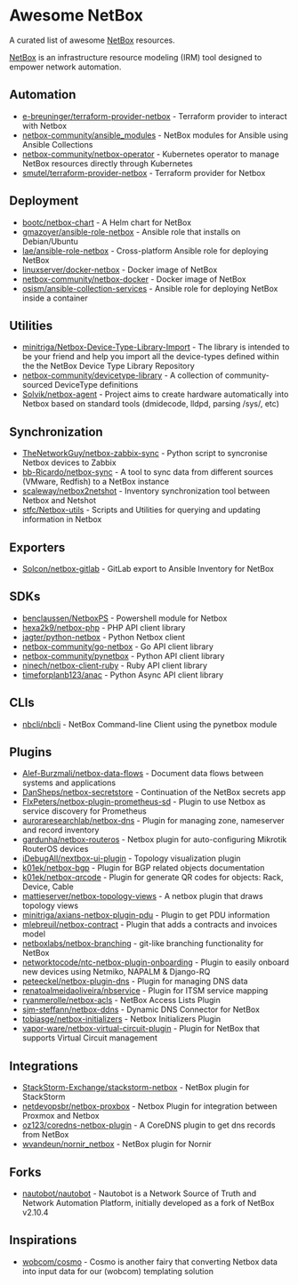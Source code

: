 # Awesome NetBox

A curated list of awesome [NetBox](https://github.com/netbox-community/netbox) resources.

[NetBox](https://github.com/netbox-community/netbox) is an infrastructure resource modeling (IRM) tool designed to empower network automation.

## Automation

* [e-breuninger/terraform-provider-netbox](https://github.com/e-breuninger/terraform-provider-netbox) - Terraform provider to interact with Netbox
* [netbox-community/ansible_modules](https://github.com/netbox-community/ansible_modules) - NetBox modules for Ansible using Ansible Collections
* [netbox-community/netbox-operator](https://github.com/netbox-community/netbox-operator) - Kubernetes operator to manage NetBox resources directly through Kubernetes
* [smutel/terraform-provider-netbox](https://github.com/smutel/terraform-provider-netbox) - Terraform provider for Netbox

## Deployment

* [bootc/netbox-chart](https://github.com/bootc/netbox-chart) - A Helm chart for NetBox
* [gmazoyer/ansible-role-netbox](https://github.com/gmazoyer/ansible-role-netbox) - Ansible role that installs on Debian/Ubuntu
* [lae/ansible-role-netbox](https://github.com/lae/ansible-role-netbox) - Cross-platform Ansible role for deploying NetBox
* [linuxserver/docker-netbox](https://github.com/linuxserver/docker-netbox) - Docker image of NetBox
* [netbox-community/netbox-docker](https://github.com/netbox-community/netbox-docker) - Docker image of NetBox
* [osism/ansible-collection-services](https://github.com/osism/ansible-collection-services) - Ansible role for deploying NetBox inside a container

## Utilities

* [minitriga/Netbox-Device-Type-Library-Import](https://github.com/minitriga/Netbox-Device-Type-Library-Import) - The library is intended to be your friend and help you import all the device-types defined within the the NetBox Device Type Library Repository
* [netbox-community/devicetype-library](https://github.com/netbox-community/devicetype-library) - A collection of community-sourced DeviceType definitions
* [Solvik/netbox-agent](https://github.com/Solvik/netbox-agent) - Project aims to create hardware automatically into Netbox based on standard tools (dmidecode, lldpd, parsing /sys/, etc)

## Synchronization

* [TheNetworkGuy/netbox-zabbix-sync](https://github.com/TheNetworkGuy/netbox-zabbix-sync) - Python script to syncronise Netbox devices to Zabbix
* [bb-Ricardo/netbox-sync](https://github.com/bb-Ricardo/netbox-sync) - A tool to sync data from different sources (VMware, Redfish) to a NetBox instance
* [scaleway/netbox2netshot](https://github.com/scaleway/netbox2netshot) - Inventory synchronization tool between Netbox and Netshot
* [stfc/Netbox-utils](https://github.com/stfc/Netbox-utils) - Scripts and Utilities for querying and updating information in Netbox

## Exporters

* [Solcon/netbox-gitlab](https://github.com/Solcon/netbox-gitlab) - GitLab export to Ansible Inventory for NetBox

## SDKs

* [benclaussen/NetboxPS](https://github.com/benclaussen/NetboxPS) - Powershell module for Netbox
* [hexa2k9/netbox-php](https://github.com/hexa2k9/netbox-php) - PHP API client library
* [jagter/python-netbox](https://github.com/jagter/python-netbox) - Python Netbox client
* [netbox-community/go-netbox](https://github.com/netbox-community/go-netbox) - Go API client library
* [netbox-community/pynetbox](https://github.com/netbox-community/pynetbox) - Python API client library
* [ninech/netbox-client-ruby](https://github.com/ninech/netbox-client-ruby) - Ruby API client library
* [timeforplanb123/anac](https://github.com/timeforplanb123/anac) - Python Async API client library

## CLIs

* [nbcli/nbcli](https://codeberg.org/nbcli/nbcli) - NetBox Command-line Client using the pynetbox module

## Plugins

* [Alef-Burzmali/netbox-data-flows](https://github.com/Alef-Burzmali/netbox-data-flows) - Document data flows between systems and applications
* [DanSheps/netbox-secretstore](https://github.com/DanSheps/netbox-secretstore) - Continuation of the NetBox secrets app
* [FlxPeters/netbox-plugin-prometheus-sd](https://github.com/FlxPeters/netbox-plugin-prometheus-sd) - Plugin to use Netbox as service discovery for Prometheus
* [auroraresearchlab/netbox-dns](https://github.com/auroraresearchlab/netbox-dns) - Plugin for managing zone, nameserver and record inventory
* [gardunha/netbox-routeros](https://github.com/gardunha/netbox-routeros) - Netbox plugin for auto-configuring Mikrotik RouterOS devices
* [iDebugAll/nextbox-ui-plugin](https://github.com/iDebugAll/nextbox-ui-plugin) - Topology visualization plugin
* [k01ek/netbox-bgp](https://github.com/k01ek/netbox-bgp) - Plugin for BGP related objects documentation
* [k01ek/netbox-qrcode](https://github.com/k01ek/netbox-qrcode) - Plugin for generate QR codes for objects: Rack, Device, Cable
* [mattieserver/netbox-topology-views](https://github.com/mattieserver/netbox-topology-views) - A netbox plugin that draws topology views
* [minitriga/axians-netbox-plugin-pdu](https://github.com/minitriga/axians-netbox-plugin-pdu) - Plugin to get PDU information
* [mlebreuil/netbox-contract](https://github.com/mlebreuil/netbox-contract) - Plugin that adds a contracts and invoices model
* [netboxlabs/netbox-branching](https://github.com/netboxlabs/netbox-branching) - git-like branching functionality for NetBox
* [networktocode/ntc-netbox-plugin-onboarding](https://github.com/networktocode/ntc-netbox-plugin-onboarding) - Plugin to easily onboard new devices using Netmiko, NAPALM & Django-RQ
* [peteeckel/netbox-plugin-dns](https://github.com/peteeckel/netbox-plugin-dns) - Plugin for managing DNS data
* [renatoalmeidaoliveira/nbservice](https://github.com/renatoalmeidaoliveira/nbservice) - Plugin for ITSM service mapping
* [ryanmerolle/netbox-acls](https://github.com/ryanmerolle/netbox-acls) - NetBox Access Lists Plugin
* [sjm-steffann/netbox-ddns](https://github.com/sjm-steffann/netbox-ddns) - Dynamic DNS Connector for NetBox
* [tobiasge/netbox-initializers](https://github.com/tobiasge/netbox-initializers) - Netbox Initializers Plugin
* [vapor-ware/netbox-virtual-circuit-plugin](https://github.com/vapor-ware/netbox-virtual-circuit-plugin) - Plugin for NetBox that supports Virtual Circuit management

## Integrations

* [StackStorm-Exchange/stackstorm-netbox](https://github.com/StackStorm-Exchange/stackstorm-netbox) - NetBox plugin for StackStorm
* [netdevopsbr/netbox-proxbox](https://github.com/netdevopsbr/netbox-proxbox) - Netbox Plugin for integration between Proxmox and Netbox
* [oz123/coredns-netbox-plugin](https://github.com/oz123/coredns-netbox-plugin) - A CoreDNS plugin to get dns records from NetBox
* [wvandeun/nornir_netbox](https://github.com/wvandeun/nornir_netbox) - NetBox plugin for Nornir

## Forks

* [nautobot/nautobot](https://github.com/nautobot/nautobot) - Nautobot is a Network Source of Truth and Network Automation Platform, initially developed as a fork of NetBox v2.10.4

## Inspirations

* [wobcom/cosmo](https://github.com/wobcom/cosmo) - Cosmo is another fairy that converting Netbox data into input data for our (wobcom) templating solution
